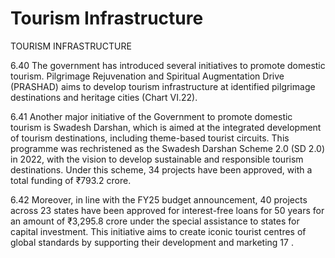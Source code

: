 # Tourism Infrastructure

TOURISM INFRASTRUCTURE

6.40 The government has introduced several initiatives to promote domestic tourism. Pilgrimage  Rejuvenation  and  Spiritual  Augmentation  Drive  (PRASHAD)  aims  to develop tourism infrastructure at identified pilgrimage destinations and heritage cities (Chart VI.22).

<!-- image -->

6.41 Another  major  initiative  of  the  Government  to  promote  domestic  tourism is  Swadesh  Darshan,  which  is  aimed  at  the  integrated  development  of  tourism destinations, including theme-based tourist circuits. This programme was rechristened as  the  Swadesh  Darshan  Scheme  2.0  (SD  2.0)  in  2022,  with  the  vision  to  develop sustainable and responsible tourism destinations. Under this scheme, 34 projects have been approved, with a total funding of ₹793.2 crore.

6.42 Moreover,  in  line  with  the  FY25  budget  announcement,  40  projects  across  23 states have been approved for interest-free loans for 50 years for an amount of ₹3,295.8 crore under the special assistance to states for capital investment. This initiative aims to create iconic tourist centres of global standards by supporting their development and marketing  17 .

##